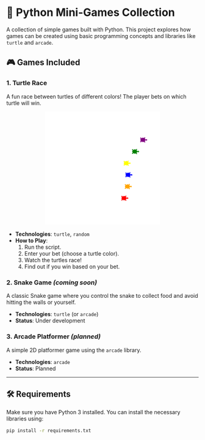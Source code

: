 # 🐍 Python Mini-Games Collection

A collection of simple games built with Python. This project explores how games can be created using basic programming concepts and libraries like `turtle` and `arcade`.

## 🎮 Games Included

### 1. Turtle Race
A fun race between turtles of different colors! The player bets on which turtle will win.

<div style="text-align: center;">
<img src=".\images\turtle_game.png" alt="Turtle Race" width="300"/>
</div>

- **Technologies**: `turtle`, `random`
- **How to Play**:
  1. Run the script.
  2. Enter your bet (choose a turtle color).
  3. Watch the turtles race!
  4. Find out if you win based on your bet.

### 2. Snake Game *(coming soon)*
A classic Snake game where you control the snake to collect food and avoid hitting the walls or yourself.

- **Technologies**: `turtle` (or `arcade`)
- **Status**: Under development

### 3. Arcade Platformer *(planned)*
A simple 2D platformer game using the `arcade` library.

- **Technologies**: `arcade`
- **Status**: Planned

---

## 🛠️ Requirements

Make sure you have Python 3 installed. You can install the necessary libraries using:

```bash
pip install -r requirements.txt
